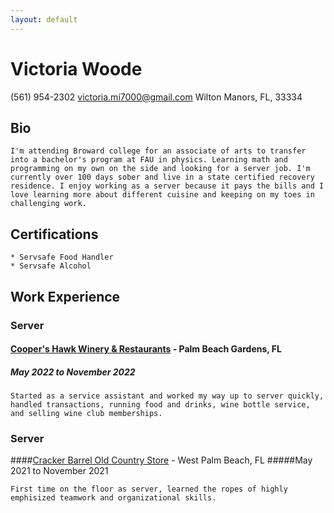 ```yaml
---
layout: default
---
```


# Victoria Woode
(561) 954-2302
victoria.mi7000@gmail.com
Wilton Manors, FL, 33334

## Bio
```
I'm attending Broward college for an associate of arts to transfer into a bachelor's program at FAU in physics. Learning math and programming on my own on the side and looking for a server job. I'm currently over 100 days sober and live in a state certified recovery residence. I enjoy working as a server because it pays the bills and I love learning more about different cuisine and keeping on my toes in challenging work.
```

## Certifications
```
* Servsafe Food Handler
* Servsafe Alcohol
```

## Work Experience

### Server
#### [Cooper's Hawk Winery & Restaurants](https://chwinery.com/) - Palm Beach Gardens, FL
##### May 2022 to November 2022
```
Started as a service assistant and worked my way up to server quickly, handled transactions, running food and drinks, wine bottle service, and selling wine club memberships.
```

### Server
####[Cracker Barrel Old Country Store](https://www.crackerbarrel.com/) - West Palm Beach, FL
#####May 2021 to November 2021
```
First time on the floor as server, learned the ropes of highly emphisized teamwork and organizational skills.
```
